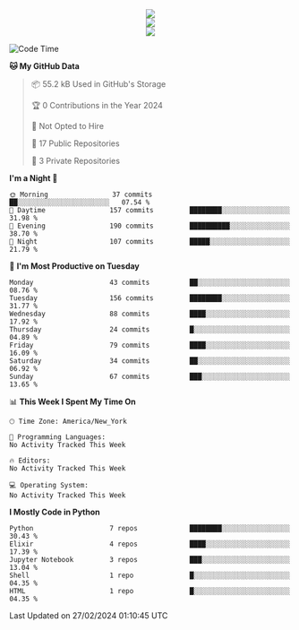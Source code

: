 
<div align="center"><img src="https://readme-typing-svg.demolab.com?font=Fira+Code&pause=1000&center=true&vCenter=true&width=435&lines=Hello%EF%BD%9E;I+LIKE+CODING%EF%BC%81;%E5%BC%B7%E5%8C%96%E5%AD%A6%E7%BF%92%E3%81%AB%E5%A4%A7%E5%A5%BD%E3%81%8D%EF%BC%81;%E6%B0%B8%E8%BF%9C%E5%96%9C%E6%AC%A2%E9%B2%A8%E9%B2%A8%EF%BC%81%EF%BC%81%EF%BC%81" />  
</div>

<div align="center"><img src="https://github-readme-stats.vercel.app/api?username=ruoyuGao&theme=black-red" />  
</div>

<div align="center">
    <img src="https://github-readme-stats.vercel.app/api/top-langs/?username=ruoyuGao&layout=compact&theme=black-red"/>
</div>

<!--START_SECTION:waka-->
![Code Time](http://img.shields.io/badge/Code%20Time-182%20hrs%204%20mins-blue)

**🐱 My GitHub Data** 

> 📦 55.2 kB Used in GitHub's Storage 
 > 
> 🏆 0 Contributions in the Year 2024
 > 
> 🚫 Not Opted to Hire
 > 
> 📜 17 Public Repositories 
 > 
> 🔑 3 Private Repositories 
 > 
**I'm a Night 🦉** 

```text
🌞 Morning                37 commits          ██░░░░░░░░░░░░░░░░░░░░░░░   07.54 % 
🌆 Daytime                157 commits         ████████░░░░░░░░░░░░░░░░░   31.98 % 
🌃 Evening                190 commits         ██████████░░░░░░░░░░░░░░░   38.70 % 
🌙 Night                  107 commits         █████░░░░░░░░░░░░░░░░░░░░   21.79 % 
```
📅 **I'm Most Productive on Tuesday** 

```text
Monday                   43 commits          ██░░░░░░░░░░░░░░░░░░░░░░░   08.76 % 
Tuesday                  156 commits         ████████░░░░░░░░░░░░░░░░░   31.77 % 
Wednesday                88 commits          ████░░░░░░░░░░░░░░░░░░░░░   17.92 % 
Thursday                 24 commits          █░░░░░░░░░░░░░░░░░░░░░░░░   04.89 % 
Friday                   79 commits          ████░░░░░░░░░░░░░░░░░░░░░   16.09 % 
Saturday                 34 commits          ██░░░░░░░░░░░░░░░░░░░░░░░   06.92 % 
Sunday                   67 commits          ███░░░░░░░░░░░░░░░░░░░░░░   13.65 % 
```


📊 **This Week I Spent My Time On** 

```text
🕑︎ Time Zone: America/New_York

💬 Programming Languages: 
No Activity Tracked This Week

🔥 Editors: 
No Activity Tracked This Week

💻 Operating System: 
No Activity Tracked This Week
```

**I Mostly Code in Python** 

```text
Python                   7 repos             ████████░░░░░░░░░░░░░░░░░   30.43 % 
Elixir                   4 repos             ████░░░░░░░░░░░░░░░░░░░░░   17.39 % 
Jupyter Notebook         3 repos             ███░░░░░░░░░░░░░░░░░░░░░░   13.04 % 
Shell                    1 repo              █░░░░░░░░░░░░░░░░░░░░░░░░   04.35 % 
HTML                     1 repo              █░░░░░░░░░░░░░░░░░░░░░░░░   04.35 % 
```




 Last Updated on 27/02/2024 01:10:45 UTC
<!--END_SECTION:waka-->
